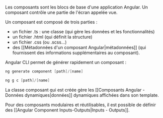
Les composants sont les blocs de base d'une application Angular.
Un composant contrôle une partie de l'écran appelée vue.

Un composant est composé de trois parties :
- un fichier .ts : une classe (qui gère les données et les fonctionnalités)
- un fichier .html (qui définit la structure)
- un fichier .css (ou .scss...)
- des [[Métadonnées d'un composant Angular|métadonnées]] (qui fournissent des informations supplémentaires au composant).


Angular CLI permet de générer rapidement un composant : 

```powershell
ng generate component [path]/[name]

ng g c [path]/[name]
```

La classe composant qui est créée gère les [[Composants Angular - Données dynamiques|données]] dynamiques affichées dans son template.

Pour des composants modulaires et réutilisables, il est possible de définir des [[Angular Component Inputs-Outputs|Inputs - Outputs]].

